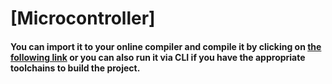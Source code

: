# [Microcontroller]

#### You can import it to your online compiler and compile it by clicking on [the following link](https://os.mbed.com/users/SRJanel/code/IoT_actuator_assessment3/) or you can also run it via CLI if you have the appropriate toolchains to build the project.

